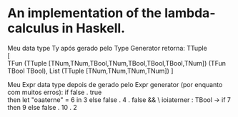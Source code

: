 # An implementation of the lambda-calculus in Haskell.


Meu data type Ty após gerado pelo Type Generator retorna: 
TTuple  
    [   
        TFun 
            (TTuple  [TNum,TNum,TBool,TNum,TBool,TBool,TBool,TNum]) 
            (TFun TBool TBool),
        List (TTuple  [TNum,TNum,TNum,TNum])
    ]
    
Meu Expr data type depois de gerado pelo Expr generator (por enquanto com muitos erros): 
if  false  .  true  
then  let "oaaterne" = 6 in 3 
else  false  . 4 .  false  &&  \ ioiaterner : TBool  -> if 7 then 9 else  false  . 10 . 2
